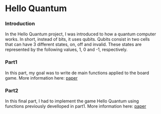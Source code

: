 # Hello Quantum
### Introduction
In the Hello Quantum project, I was introduced to how a quantum computer works. In short, instead of bits, it uses qubits. Qubits consist in two cells that can have 3 different states, on, off and invalid. These states are represented by the following values, 1, 0 and -1, respectively.
### Part1
In this part, my goal was to write de main functions applied to the board game. More information here: [paper](/Hello-Quantum/part1/paper.pdf)
### Part2
In this final part, I had to implement the game Hello Quantum using functions previously develloped in part1. More information here: [paper](/Hello-Quantum/part2/paper.pdf)

